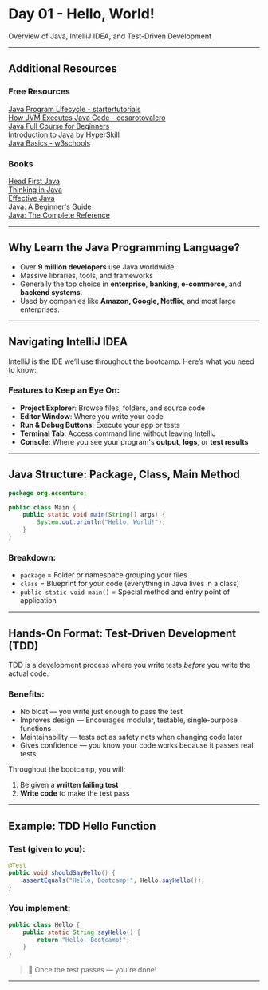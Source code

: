 # Day 01 - Hello, World!

Overview of Java, IntelliJ IDEA, and Test-Driven Development

---
## Additional Resources
### Free Resources
[Java Program Lifecycle - startertutorials](https://www.startertutorials.com/corejava/life-cycle-java-program.html)     
[How JVM Executes Java Code - cesarotovalero](https://www.cesarsotovalero.net/blog/how-the-jvm-executes-java-code.html)     
[Java Full Course for Beginners](https://www.youtube.com/watch?v=eIrMbAQSU34)     
[Introduction to Java by HyperSkill](https://hyperskill.org/courses/8)    
[Java Basics - w3schools](https://www.w3schools.com/java/)    
### Books
[Head First Java](https://www.amazon.co.uk/Head-First-Java-3rd-Brain-Friendly/dp/1491910771)    
[Thinking in Java](https://www.amazon.co.uk/Thinking-Java-Eckel-Bruce-February/dp/B00IBON6C6)    
[Effective Java](https://www.amazon.com/Effective-Java-Joshua-Bloch/dp/0134685997)    
[Java: A Beginner's Guide](https://www.amazon.co.uk/Java-Beginners-Guide-Herbert-Schildt/dp/1260463559)    
[Java: The Complete Reference](https://www.amazon.co.uk/gp/product/B09JL8BMK7/ref=dbs_a_def_rwt_bibl_vppi_i2)    

---
## Why Learn the Java Programming Language?

- Over **9 million developers** use Java worldwide.
- Massive libraries, tools, and frameworks
- Generally the top choice in **enterprise**, **banking**, **e-commerce**, and **backend systems**.
- Used by companies like **Amazon, Google, Netflix**, and most large enterprises.

---
## Navigating IntelliJ IDEA

IntelliJ is the IDE we’ll use throughout the bootcamp. Here’s what you need to know:
### Features to Keep an Eye On:
- **Project Explorer**: Browse files, folders, and source code
- **Editor Window**: Where you write your code
- **Run & Debug Buttons**: Execute your app or tests
- **Terminal Tab**: Access command line without leaving IntelliJ
- **Console:** Where you see your program's **output**, **logs**, or **test results**

---
## Java Structure: Package, Class, Main Method

```java
package org.accenture;

public class Main {
    public static void main(String[] args) {
        System.out.println("Hello, World!");
    }
}
```

### Breakdown:
- `package` = Folder or namespace grouping your files
- `class` = Blueprint for your code (everything in Java lives in a class)
- `public static void main()` = Special method and entry point of application

---
## Hands-On Format: Test-Driven Development (TDD)

TDD is a development process where you write tests _before_ you write the actual code.
### Benefits:
- No bloat — you write just enough to pass the test 
- Improves design — Encourages modular, testable, single-purpose functions
- Maintainability — tests act as safety nets when changing code later
- Gives confidence — you know your code works because it passes real tests

Throughout the bootcamp, you will:
1. Be given a **written failing test**
2. **Write code** to make the test pass

---
## Example: TDD Hello Function

### Test (given to you):
```java
@Test
public void shouldSayHello() {
    assertEquals("Hello, Bootcamp!", Hello.sayHello());
}
```

### You implement:
```java
public class Hello {
    public static String sayHello() {
        return "Hello, Bootcamp!";
    }
}
```

> 🎉 Once the test passes — you're done!

---
